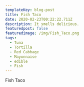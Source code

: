 ```yaml
---
templateKey: blog-post
title: Fish Taco
date: 2020-02-23T00:22:22.711Z
description: It smells delicious.
featuredpost: false
featuredimage: /img/Fish_Taco.png
tags:
  - Tuna
  - Tortilla
  - Red Cabbage
  - Mayonnaise
  - edible
  - Fish
---
```

Fish Taco
